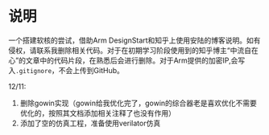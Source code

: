 # 说明

一个搭建软核的尝试，借助Arm DesignStart和知乎上使用安陆的博客说明。如有侵权，请联系我删除相关代码。对于在初期学习阶段使用到的知乎博主“中流自在心”的文章中的代码片段，在熟悉后会进行删除。对于Arm提供的加密IP,会写入`.gitignore`，不会上传到GitHub。

12/11:

1. 删除gowin实现（gowin给我优化完了，gowin的综合器老是喜欢优化不需要优化的，按照其文档添加相关注释了也没有作用）
2. 添加了空的仿真工程，准备使用verilator仿真
